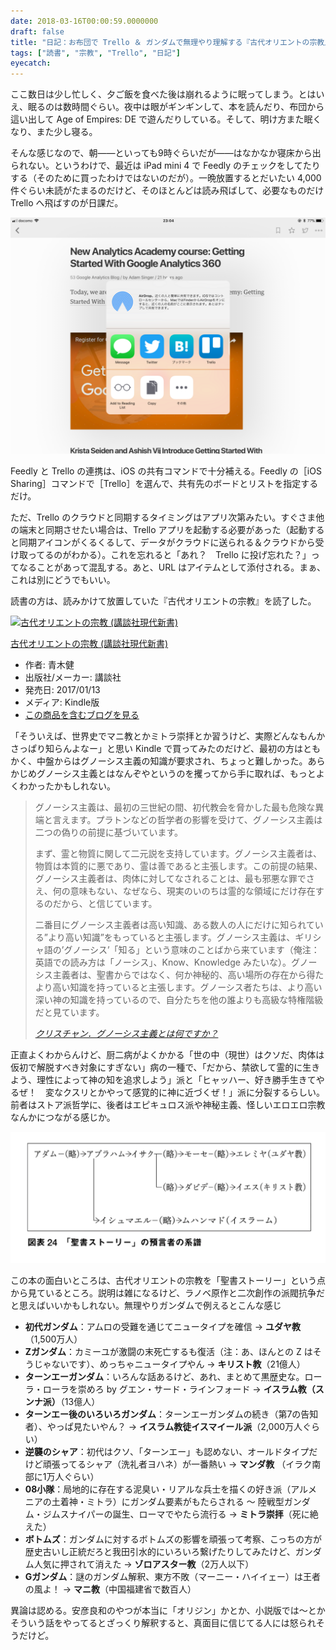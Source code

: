 ```yaml
---
date: 2018-03-16T00:00:59.0000000
draft: false
title: "日記：お布団で Trello ＆ ガンダムで無理やり理解する『古代オリエントの宗教』"
tags: ["読書", "宗教", "Trello", "日記"]
eyecatch: 
---
```

<p>ここ数日は少し忙しく、夕ご飯を食べた後は崩れるように眠ってしまう。とはいえ、眠るのは数時間ぐらい。夜中は眼がギンギンして、本を読んだり、布団から這い出して Age of Empires: DE で遊んだりしている。そして、明け方また眠くなり、また少し寝る。</p><p>そんな感じなので、朝――といっても9時ぐらいだが――はなかなか寝床から出られない。というわけで、最近は iPad mini 4 で Feedly のチェックをしてたりする（そのために買ったわけではないのだが）。一晩放置するとだいたい 4,000 件ぐらい未読がたまるのだけど、そのほとんどは読み飛ばして、必要なものだけ Trello へ飛ばすのが日課だ。</p><p><span itemscope itemtype="http://schema.org/Photograph"><img src="20180315230544.png" alt="f:id:daruyanagi:20180315230544p:plain" title="f:id:daruyanagi:20180315230544p:plain" class="hatena-fotolife" itemprop="image"></span></p><p>Feedly と Trello の連携は、iOS の共有コマンドで十分補える。Feedly の［iOS Sharing］コマンドで［Trello］を選んで、共有先のボードとリストを指定するだけ。</p><p>ただ、Trello のクラウドと同期するタイミングはアプリ次第みたい。すぐさま他の端末と同期させたい場合は、Trello アプリを起動する必要があった（起動すると同期アイコンがくるくるして、データがクラウドに送られる＆クラウドから受け取ってるのがわかる）。これを忘れると「あれ？　Trello に投げ忘れた？」ってなることがあって混乱する。あと、URL はアイテムとして添付される。まぁ、これは別にどうでもいい。</p><p>読書の方は、読みかけて放置していた『古代オリエントの宗教』を読了した。</p><p><div class="hatena-asin-detail"><a href="http://www.amazon.co.jp/exec/obidos/ASIN/B01N6KWOTD/bestylesnet-22/"><img src="https://images-fe.ssl-images-amazon.com/images/I/51k66E0tzML._SL160_.jpg" class="hatena-asin-detail-image" alt="古代オリエントの宗教 (講談社現代新書)" title="古代オリエントの宗教 (講談社現代新書)"></a><div class="hatena-asin-detail-info"><p class="hatena-asin-detail-title"><a href="http://www.amazon.co.jp/exec/obidos/ASIN/B01N6KWOTD/bestylesnet-22/">古代オリエントの宗教 (講談社現代新書)</a></p><ul><li><span class="hatena-asin-detail-label">作者:</span> 青木健</li><li><span class="hatena-asin-detail-label">出版社/メーカー:</span> 講談社</li><li><span class="hatena-asin-detail-label">発売日:</span> 2017/01/13</li><li><span class="hatena-asin-detail-label">メディア:</span> Kindle版</li><li><a href="http://d.hatena.ne.jp/asin/B01N6KWOTD/bestylesnet-22" target="_blank">この商品を含むブログを見る</a></li></ul></div><div class="hatena-asin-detail-foot"></div></div></p><p>「そういえば、世界史でマニ教とかミトラ崇拝とか習うけど、実際どんなもんかさっぱり知らんよなー」と思い Kindle で買ってみたのだけど、最初の方はともかく、中盤からはグノーシス主義の知識が要求され、ちょっと難しかった。あらかじめグノーシス主義とはなんぞやというのを攫ってから手に取れば、もっとよくわかったかもしれない。</p>

<blockquote cite="https://www.gotquestions.org/Japanese/Japanese-Christian-gnosticism.html">
<p>グノーシス主義は、最初の三世紀の間、初代教会を脅かした最も危険な異端と言えます。プラトンなどの哲学者の影響を受けて、グノーシス主義は二つの偽りの前提に基づいています。 </p><p>まず、霊と物質に関して二元説を支持しています。グノーシス主義者は、物質は本質的に悪であり、霊は善であると主張します。この前提の結果、グノーシス主義者は、肉体に対してなされることは、最も邪悪な罪でさえ、何の意味もない、なぜなら、現実のいのちは霊的な領域にだけ存在するのだから、と信じています。 </p><p>二番目にグノーシス主義者は高い知識、ある数人の人にだけに知られている”より高い知識”をもっていると主張します。グノーシス主義は、ギリシャ語の’グノーシス’「知る」という意味のことばから来ています（俺注：英語での読み方は「ノーシス」、Know、Knowledge みたいな）。グノーシス主義者は、聖書からではなく、何か神秘的、高い場所の存在から得たより高い知識を持っていると主張します。グノーシス者たちは、より高い深い神の知識を持っているので、自分たちを他の誰よりも高級な特権階級だと見ています。</p>

<cite><a href="https://www.gotquestions.org/Japanese/Japanese-Christian-gnosticism.html">&#x30AF;&#x30EA;&#x30B9;&#x30C1;&#x30E3;&#x30F3;&#xFF0E;&#x30B0;&#x30CE;&#x30FC;&#x30B7;&#x30B9;&#x4E3B;&#x7FA9;&#x3068;&#x306F;&#x4F55;&#x3067;&#x3059;&#x304B;&#xFF1F;</a></cite>
</blockquote>
<p>正直よくわからんけど、厨二病がよくかかる「世の中（現世）はクソだ、肉体は仮初で解脱すべき対象にすぎない」病の一種で、「だから、禁欲して霊的に生きよう、理性によって神の知を追求しよう」派と「ヒャッハー、好き勝手生きてやるぜ！　変なクスリとかやって感覚的に神に近づくぜ！」派に分裂するらしい。前者はストア派哲学に、後者はエピキュロス派や神秘主義、怪しいエロエロ宗教なんかにつながる感じか。</p><p><span itemscope itemtype="http://schema.org/Photograph"><img src="20180315232350.png" alt="f:id:daruyanagi:20180315232350p:plain" title="f:id:daruyanagi:20180315232350p:plain" class="hatena-fotolife" itemprop="image"></span></p><p>この本の面白いところは、古代オリエントの宗教を「聖書ストーリー」という点から見ているところ。説明は雑になるけど、ラノベ原作と二次創作の派閥抗争だと思えばいいかもしれない。無理やりガンダムで例えるとこんな感じ</p>

<ul>
<li><b>初代ガンダム</b>：アムロの受難を通じてニュータイプを確信 → <b>ユダヤ教</b>（1,500万人）</li>
<li><b>Zガンダム</b>：カミーユが激闘の末死亡するも復活（注：あ、ほんとの Z はそうじゃないです）、めっちゃニュータイプやん → <b>キリスト教</b>（21億人）</li>
<li><b>ターンエーガンダム</b>：いろんな話あるけど、あれ、まとめて黒歴史な。ローラ・ローラを崇めろ by グエン・サード・ラインフォード → <b>イスラム教（スンナ派）</b>（13億人）</li>
<li><b>ターンエー後のいろいろガンダム</b>：ターンエーガンダムの続き（第7の告知者）、やっぱ見たいやん？ → <b>イスラム教徒イスマイール派</b>（2,000万人ぐらい）</li>
<li><b>逆襲のシャア</b>：初代はクソ、「ターンエー」も認めない、オールドタイプだけど頑張ってるシャア（洗礼者ヨハネ）が一番熱い → <b>マンダ教</b> （イラク南部に1万人ぐらい）</li>
<li><b>08小隊</b>：局地的に存在する泥臭い・リアルな兵士を描くの好き派（アルメニアの土着神・ミトラ）にガンダム要素がもたらされる ～ 陸戦型ガンダム・ジムスナイパーの誕生、ローマでやたら流行る → <b>ミトラ崇拝</b>（死に絶えた）</li>
<li><b>ボトムズ</b>：ガンダムに対するボトムズの影響を頑張って考察、こっちの方が歴史古いし正統だろと我田引水的にいろいろ繋げたりしてみたけど、ガンダム人気に押されて消えた → <b>ゾロアスター教</b>（2万人以下）</li>
<li><b>Gガンダム</b>：謎のガンダム解釈、東方不敗（マーニー・ハイイェー）は王者の風よ！ → <b>マニ教</b>（中国福建省で数百人）</li>
</ul><p>異論は認める。安彦良和のやつが本当に「オリジン」かとか、小説版では～とかそういう話をやってるとざっくり解釈すると、真面目に信じてる人には怒られそうだけど。</p>
